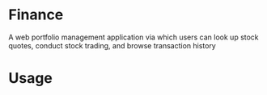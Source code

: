 # Finance
A web portfolio management application via which users can look up stock quotes, conduct stock trading, and browse transaction history

# Usage
